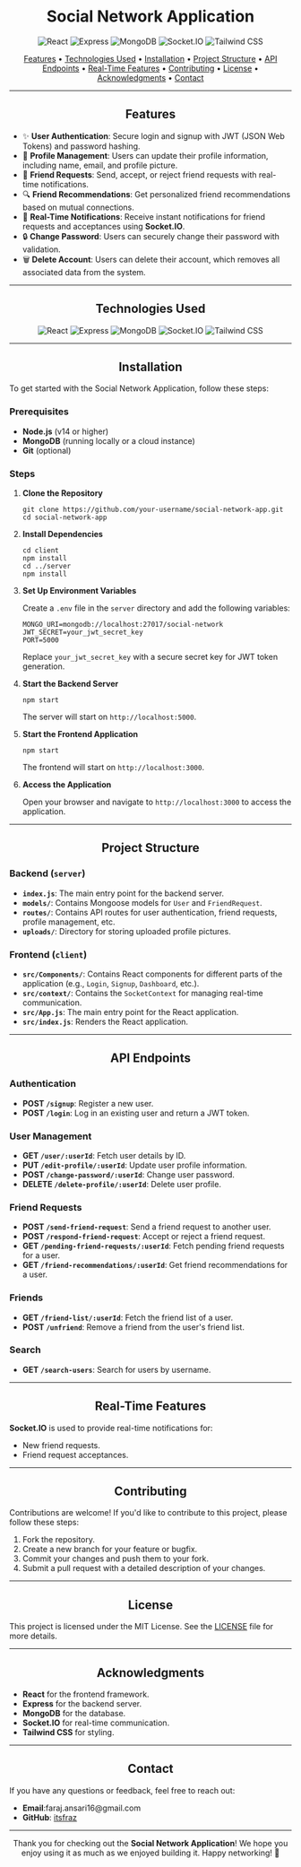 <h1 align="center">Social Network Application</h1>

<p align="center">
  <img src="https://img.shields.io/badge/React-20232A?style=for-the-badge&logo=react&logoColor=61DAFB" alt="React" />
  <img src="https://img.shields.io/badge/Express.js-404D59?style=for-the-badge" alt="Express" />
  <img src="https://img.shields.io/badge/MongoDB-4EA94B?style=for-the-badge&logo=mongodb&logoColor=white" alt="MongoDB" />
  <img src="https://img.shields.io/badge/Socket.io-010101?style=for-the-badge&logo=socket.io&logoColor=white" alt="Socket.IO" />
  <img src="https://img.shields.io/badge/Tailwind_CSS-38B2AC?style=for-the-badge&logo=tailwind-css&logoColor=white" alt="Tailwind CSS" />
</p>

<p align="center">
  <a href="#features">Features</a> •
  <a href="#technologies-used">Technologies Used</a> •
  <a href="#installation">Installation</a> •
  <a href="#project-structure">Project Structure</a> •
  <a href="#api-endpoints">API Endpoints</a> •
  <a href="#real-time-features">Real-Time Features</a> •
  <a href="#contributing">Contributing</a> •
  <a href="#license">License</a> •
  <a href="#acknowledgments">Acknowledgments</a> •
  <a href="#contact">Contact</a>
</p>

---

<h2 align="center">Features</h2>

<ul>
  <li>✨ <strong>User Authentication</strong>: Secure login and signup with JWT (JSON Web Tokens) and password hashing.</li>
  <li>📝 <strong>Profile Management</strong>: Users can update their profile information, including name, email, and profile picture.</li>
  <li>🤝 <strong>Friend Requests</strong>: Send, accept, or reject friend requests with real-time notifications.</li>
  <li>🔍 <strong>Friend Recommendations</strong>: Get personalized friend recommendations based on mutual connections.</li>
  <li>🔔 <strong>Real-Time Notifications</strong>: Receive instant notifications for friend requests and acceptances using <strong>Socket.IO</strong>.</li>
  <li>🔒 <strong>Change Password</strong>: Users can securely change their password with validation.</li>
  <li>🗑️ <strong>Delete Account</strong>: Users can delete their account, which removes all associated data from the system.</li>
</ul>

---

<h2 align="center">Technologies Used</h2>

<div align="center">
  <img src="https://img.shields.io/badge/React-20232A?style=for-the-badge&logo=react&logoColor=61DAFB" alt="React" />
  <img src="https://img.shields.io/badge/Express.js-404D59?style=for-the-badge" alt="Express" />
  <img src="https://img.shields.io/badge/MongoDB-4EA94B?style=for-the-badge&logo=mongodb&logoColor=white" alt="MongoDB" />
  <img src="https://img.shields.io/badge/Socket.io-010101?style=for-the-badge&logo=socket.io&logoColor=white" alt="Socket.IO" />
  <img src="https://img.shields.io/badge/Tailwind_CSS-38B2AC?style=for-the-badge&logo=tailwind-css&logoColor=white" alt="Tailwind CSS" />
</div>

---

<h2 align="center">Installation</h2>

<p>To get started with the Social Network Application, follow these steps:</p>

<h3>Prerequisites</h3>

<ul>
  <li><strong>Node.js</strong> (v14 or higher)</li>
  <li><strong>MongoDB</strong> (running locally or a cloud instance)</li>
  <li><strong>Git</strong> (optional)</li>
</ul>

<h3>Steps</h3>

<ol>
  <li><strong>Clone the Repository</strong></li>
  <pre><code>git clone https://github.com/your-username/social-network-app.git
cd social-network-app</code></pre>

  <li><strong>Install Dependencies</strong></li>
  <pre><code>cd client
npm install
cd ../server
npm install</code></pre>

  <li><strong>Set Up Environment Variables</strong></li>
  <p>Create a <code>.env</code> file in the <code>server</code> directory and add the following variables:</p>
  <pre><code>MONGO_URI=mongodb://localhost:27017/social-network
JWT_SECRET=your_jwt_secret_key
PORT=5000</code></pre>
  <p>Replace <code>your_jwt_secret_key</code> with a secure secret key for JWT token generation.</p>

  <li><strong>Start the Backend Server</strong></li>
  <pre><code>npm start</code></pre>
  <p>The server will start on <code>http://localhost:5000</code>.</p>

  <li><strong>Start the Frontend Application</strong></li>
  <pre><code>npm start</code></pre>
  <p>The frontend will start on <code>http://localhost:3000</code>.</p>

  <li><strong>Access the Application</strong></li>
  <p>Open your browser and navigate to <code>http://localhost:3000</code> to access the application.</p>
</ol>

---

<h2 align="center">Project Structure</h2>

<h3>Backend (<code>server</code>)</h3>

<ul>
  <li><strong><code>index.js</code></strong>: The main entry point for the backend server.</li>
  <li><strong><code>models/</code></strong>: Contains Mongoose models for <code>User</code> and <code>FriendRequest</code>.</li>
  <li><strong><code>routes/</code></strong>: Contains API routes for user authentication, friend requests, profile management, etc.</li>
  <li><strong><code>uploads/</code></strong>: Directory for storing uploaded profile pictures.</li>
</ul>

<h3>Frontend (<code>client</code>)</h3>

<ul>
  <li><strong><code>src/Components/</code></strong>: Contains React components for different parts of the application (e.g., <code>Login</code>, <code>Signup</code>, <code>Dashboard</code>, etc.).</li>
  <li><strong><code>src/context/</code></strong>: Contains the <code>SocketContext</code> for managing real-time communication.</li>
  <li><strong><code>src/App.js</code></strong>: The main entry point for the React application.</li>
  <li><strong><code>src/index.js</code></strong>: Renders the React application.</li>
</ul>

---

<h2 align="center">API Endpoints</h2>

<h3>Authentication</h3>

<ul>
  <li><strong>POST <code>/signup</code></strong>: Register a new user.</li>
  <li><strong>POST <code>/login</code></strong>: Log in an existing user and return a JWT token.</li>
</ul>

<h3>User Management</h3>

<ul>
  <li><strong>GET <code>/user/:userId</code></strong>: Fetch user details by ID.</li>
  <li><strong>PUT <code>/edit-profile/:userId</code></strong>: Update user profile information.</li>
  <li><strong>POST <code>/change-password/:userId</code></strong>: Change user password.</li>
  <li><strong>DELETE <code>/delete-profile/:userId</code></strong>: Delete user profile.</li>
</ul>

<h3>Friend Requests</h3>

<ul>
  <li><strong>POST <code>/send-friend-request</code></strong>: Send a friend request to another user.</li>
  <li><strong>POST <code>/respond-friend-request</code></strong>: Accept or reject a friend request.</li>
  <li><strong>GET <code>/pending-friend-requests/:userId</code></strong>: Fetch pending friend requests for a user.</li>
  <li><strong>GET <code>/friend-recommendations/:userId</code></strong>: Get friend recommendations for a user.</li>
</ul>

<h3>Friends</h3>

<ul>
  <li><strong>GET <code>/friend-list/:userId</code></strong>: Fetch the friend list of a user.</li>
  <li><strong>POST <code>/unfriend</code></strong>: Remove a friend from the user's friend list.</li>
</ul>

<h3>Search</h3>

<ul>
  <li><strong>GET <code>/search-users</code></strong>: Search for users by username.</li>
</ul>

---

<h2 align="center">Real-Time Features</h2>

<p><strong>Socket.IO</strong> is used to provide real-time notifications for:</p>

<ul>
  <li>New friend requests.</li>
  <li>Friend request acceptances.</li>
</ul>

---

<h2 align="center">Contributing</h2>

<p>Contributions are welcome! If you'd like to contribute to this project, please follow these steps:</p>

<ol>
  <li>Fork the repository.</li>
  <li>Create a new branch for your feature or bugfix.</li>
  <li>Commit your changes and push them to your fork.</li>
  <li>Submit a pull request with a detailed description of your changes.</li>
</ol>

---

<h2 align="center">License</h2>

<p>This project is licensed under the MIT License. See the <a href="LICENSE">LICENSE</a> file for more details.</p>

---

<h2 align="center">Acknowledgments</h2>

<ul>
  <li><strong>React</strong> for the frontend framework.</li>
  <li><strong>Express</strong> for the backend server.</li>
  <li><strong>MongoDB</strong> for the database.</li>
  <li><strong>Socket.IO</strong> for real-time communication.</li>
  <li><strong>Tailwind CSS</strong> for styling.</li>
</ul>

---

<h2 align="center">Contact</h2>

<p>If you have any questions or feedback, feel free to reach out:</p>

<ul>
  <li><strong>Email</strong>:faraj.ansari16@gmail.com</li>
  <li><strong>GitHub</strong>: <a href="https://github.com/itsfraz">itsfraz</a></li>
</ul>

---

<p align="center">Thank you for checking out the <strong>Social Network Application</strong>! We hope you enjoy using it as much as we enjoyed building it. Happy networking! 🚀</p>
